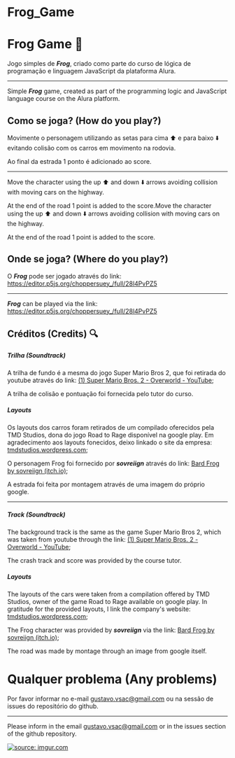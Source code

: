 # Frog_Game

# Frog Game 🐸

Jogo simples de ***Frog***, criado como parte do curso de lógica de programação e linguagem JavaScript da plataforma Alura.

______________________________________________________

Simple ***Frog*** game, created as part of the programming logic and JavaScript language course on the Alura platform.



## Como se joga? (How do you play?)

Movimente o personagem utilizando as setas para cima ⬆️ e para baixo ⬇️ evitando colisão com os carros em movimento na rodovia. 

Ao final da estrada 1 ponto é adicionado ao score.

_________________________

Move the character using the up ⬆️ and down ⬇️ arrows avoiding collision with moving cars on the highway.

At the end of the road 1 point is added to the score.Move the character using the up ⬆️ and down ⬇️ arrows avoiding collision with moving cars on the highway.

At the end of the road 1 point is added to the score.



## Onde se joga? (Where do you play?)

O ***Frog*** pode ser jogado através do link: https://editor.p5js.org/choppersuey_/full/28l4PvPZ5

__________________________________________________________________________________________________________________________________________________________________________________________________________________________________________________________________________________________________________________________

***Frog*** can be played via the link: https://editor.p5js.org/choppersuey_/full/28l4PvPZ5



## Créditos (Credits) 🔍

##### Trilha (Soundtrack)

A trilha de fundo é a mesma do jogo Super Mario Bros 2, que foi retirada do youtube através do link: [(1) Super Mario Bros. 2 - Overworld - YouTube](https://www.youtube.com/watch?v=mJfx_RBT5uw);

A trilha de colisão e pontuação foi fornecida pelo tutor do curso.

##### Layouts 

Os layouts dos carros foram retirados de um compilado oferecidos pela TMD Studios, dona do jogo Road to Rage disponível na google play. Em agradecimento aos layouts fonecidos, deixo linkado o site da empresa: [tmdstudios.wordpress.com]();

O personagem Frog foi fornecido por ***sovreiign*** através do link: [Bard Frog by sovreiign (itch.io)](https://sovreiign.itch.io/bard-frog);

A estrada foi feita por montagem através de uma imagem do próprio google.

__________________________

##### Track (Soundtrack)

The background track is the same as the game Super Mario Bros 2, which was taken from youtube through the link: [(1) Super Mario Bros. 2 - Overworld - YouTube](https://www.youtube.com/watch?v=mJfx_RBT5uw);

The crash track and score was provided by the course tutor.

##### Layouts

The layouts of the cars were taken from a compilation offered by TMD Studios, owner of the game Road to Rage available on google play. In gratitude for the provided layouts, I link the company's website: [tmdstudios.wordpress.com]();

The Frog character was provided by ***sovreiign*** via the link: [Bard Frog by sovreiign (itch.io)](https://sovreiign.itch.io/bard-frog);

The road was made by montage through an image from google itself.



# Qualquer problema (Any problems)

Por favor informar no e-mail gustavo.vsac@gmail.com ou na sessão de issues do repositório do github.

___________

Please inform in the email gustavo.vsac@gmail.com or in the issues section of the github repository.

<a href="https://imgur.com/k0c5Byo"><img src="https://i.imgur.com/k0c5Byo.gif" title="source: imgur.com" /></a>
